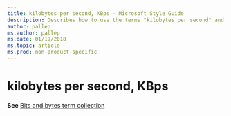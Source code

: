 ```yaml
---
title: kilobytes per second, KBps - Microsoft Style Guide
description: Describes how to use the terms "kilobytes per second" and "KBps" in Microsoft content.
author: pallep
ms.author: pallep
ms.date: 01/19/2018
ms.topic: article
ms.prod: non-product-specific
---
```


# kilobytes per second, KBps

**See** [Bits and bytes term collection](~/a-z-word-list-term-collections/term-collections/bits-bytes-terms.md)
